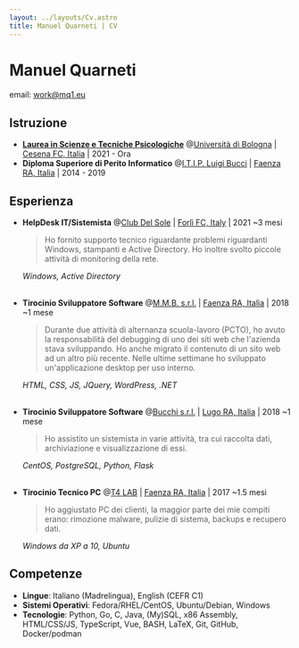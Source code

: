 ```yaml
---
layout: ../layouts/Cv.astro
title: Manuel Quarneti | CV
---
```


# Manuel Quarneti

email: [work@mq1.eu](mailto:work@mq1.eu)

## Istruzione

* **[Laurea in Scienze e Tecniche Psicologiche](https://corsi.unibo.it/laurea/ScienzeTecnichePsicologiche)** @[Università di Bologna](https://www.unibo.it/it/) | [Cesena FC, Italia](https://www.openstreetmap.org/relation/42809) | 2021 - Ora
* **Diploma Superiore di Perito Informatico** @[I.T.I.P. Luigi Bucci](https://www.itipfaenza.edu.it/) | [Faenza RA, Italia](https://www.openstreetmap.org/relation/43004) | 2014 - 2019

## Esperienza

* **HelpDesk IT/Sistemista** @[Club Del Sole](https://www.clubdelsole.com/) | [Forlì FC, Italy](https://www.openstreetmap.org/relation/42907) | 2021 ~3 mesi

	> Ho fornito supporto tecnico riguardante problemi riguardanti Windows, stampanti e Active Directory. Ho inoltre svolto piccole attività di monitoring della rete.

	_Windows, Active Directory_<br><br>

* **Tirocinio Sviluppatore Software** @[M.M.B. s.r.l.](https://www.mmbsoftware.it/) | [Faenza RA, Italia](https://www.openstreetmap.org/relation/43004) | 2018 ~1 mese

	> Durante due attività di alternanza scuola-lavoro (PCTO), ho avuto la responsabilità del debugging di uno dei siti web che l'azienda stava sviluppando.
	> Ho anche migrato il contenuto di un sito web ad un altro più recente.
	> Nelle ultime settimane ho sviluppato un'applicazione desktop per uso interno.

	_HTML, CSS, JS, JQuery, WordPress, .NET_<br><br>
* **Tirocinio Sviluppatore Software** @[Bucchi s.r.l.](http://www.bucchi.it/it/) | [Lugo RA, Italia](https://www.openstreetmap.org/relation/43140) | 2018 ~1 mese

	> Ho assistito un sistemista in varie attività, tra cui raccolta dati, archiviazione e visualizzazione di essi.

	_CentOS, PostgreSQL, Python, Flask_<br><br>
* **Tirocinio Tecnico PC** @[T4 LAB](https://www.t4lab.it/) | [Faenza RA, Italia](https://www.openstreetmap.org/relation/43004) | 2017 ~1.5 mesi

	> Ho aggiustato PC dei clienti, la maggior parte dei mie compiti erano: rimozione malware, pulizie di sistema, backups e recupero dati.

	_Windows da XP a 10, Ubuntu_

## Competenze

* **Lingue**: Italiano (Madrelingua), English (CEFR C1)
* **Sistemi Operativi**: Fedora/RHEL/CentOS, Ubuntu/Debian, Windows
* **Tecnologie**: Python, Go, C, Java, (My)SQL, x86 Assembly, HTML/CSS/JS, TypeScript, Vue, BASH, LaTeX, Git, GitHub, Docker/podman
